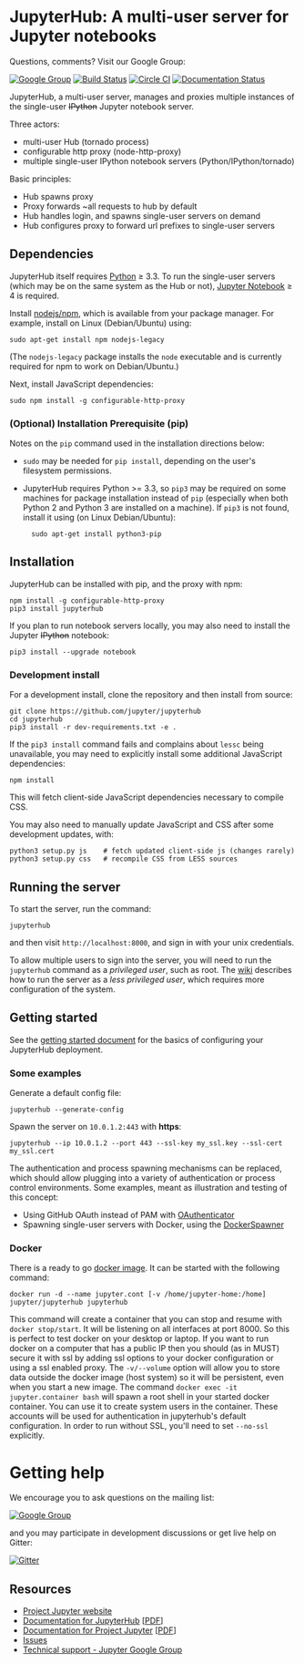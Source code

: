 # JupyterHub: A multi-user server for Jupyter notebooks

Questions, comments? Visit our Google Group:

[![Google Group](https://img.shields.io/badge/-Google%20Group-lightgrey.svg)](https://groups.google.com/forum/#!forum/jupyter)
[![Build Status](https://travis-ci.org/jupyter/jupyterhub.svg?branch=master)](https://travis-ci.org/jupyter/jupyterhub)
[![Circle CI](https://circleci.com/gh/jupyter/jupyterhub.svg?style=shield&circle-token=b5b65862eb2617b9a8d39e79340b0a6b816da8cc)](https://circleci.com/gh/jupyter/jupyterhub)
[![Documentation Status](https://readthedocs.org/projects/jupyterhub/badge/?version=latest)](http://jupyterhub.readthedocs.org/en/latest/?badge=latest)

JupyterHub, a multi-user server, manages and proxies multiple instances of the single-user <del>IPython</del> Jupyter notebook server.

Three actors:

- multi-user Hub (tornado process)
- configurable http proxy (node-http-proxy)
- multiple single-user IPython notebook servers (Python/IPython/tornado)

Basic principles:

- Hub spawns proxy
- Proxy forwards ~all requests to hub by default
- Hub handles login, and spawns single-user servers on demand
- Hub configures proxy to forward url prefixes to single-user servers


## Dependencies

JupyterHub itself requires [Python](https://www.python.org/downloads/) ≥ 3.3. To run the single-user servers (which may be on the same system as the Hub or not), [Jupyter Notebook](https://jupyter.readthedocs.org/en/latest/install.html) ≥ 4 is required.

Install [nodejs/npm](https://www.npmjs.com/), which is available from your
package manager. For example, install on Linux (Debian/Ubuntu) using:

    sudo apt-get install npm nodejs-legacy

(The `nodejs-legacy` package installs the `node` executable and is currently
required for npm to work on Debian/Ubuntu.)

Next, install JavaScript dependencies:

    sudo npm install -g configurable-http-proxy

### (Optional) Installation Prerequisite (pip)

Notes on the `pip` command used in the installation directions below:
- `sudo` may be needed for `pip install`, depending on the user's filesystem permissions.
- JupyterHub requires Python >= 3.3, so `pip3` may be required on some machines for package installation instead of `pip` (especially when both Python 2 and Python 3 are installed on a machine). If `pip3` is not found, install it using (on Linux Debian/Ubuntu):

        sudo apt-get install python3-pip


## Installation

JupyterHub can be installed with pip, and the proxy with npm:

    npm install -g configurable-http-proxy
    pip3 install jupyterhub

If you plan to run notebook servers locally, you may also need to install the
Jupyter ~~IPython~~ notebook:

    pip3 install --upgrade notebook


### Development install

For a development install, clone the repository and then install from source:

    git clone https://github.com/jupyter/jupyterhub
    cd jupyterhub
    pip3 install -r dev-requirements.txt -e .

If the `pip3 install` command fails and complains about `lessc` being unavailable, you may need to explicitly install some additional JavaScript dependencies:

    npm install

This will fetch client-side JavaScript dependencies necessary to compile CSS.

You may also need to manually update JavaScript and CSS after some development updates, with:

    python3 setup.py js    # fetch updated client-side js (changes rarely)
    python3 setup.py css   # recompile CSS from LESS sources


## Running the server

To start the server, run the command:

    jupyterhub

and then visit `http://localhost:8000`, and sign in with your unix credentials.

To allow multiple users to sign into the server, you will need to
run the `jupyterhub` command as a *privileged user*, such as root.
The [wiki](https://github.com/jupyter/jupyterhub/wiki/Using-sudo-to-run-JupyterHub-without-root-privileges)
describes how to run the server as a *less privileged user*, which requires more
configuration of the system.

## Getting started

See the [getting started document](docs/source/getting-started.md) for the
basics of configuring your JupyterHub deployment.

### Some examples

Generate a default config file:

    jupyterhub --generate-config

Spawn the server on ``10.0.1.2:443`` with **https**:

    jupyterhub --ip 10.0.1.2 --port 443 --ssl-key my_ssl.key --ssl-cert my_ssl.cert

The authentication and process spawning mechanisms can be replaced,
which should allow plugging into a variety of authentication or process control environments.
Some examples, meant as illustration and testing of this concept:

- Using GitHub OAuth instead of PAM with [OAuthenticator](https://github.com/jupyter/oauthenticator)
- Spawning single-user servers with Docker, using the [DockerSpawner](https://github.com/jupyter/dockerspawner)

### Docker

There is a ready to go [docker image](https://hub.docker.com/r/jupyter/jupyterhub/).
It can be started with the following command:

    docker run -d --name jupyter.cont [-v /home/jupyter-home:/home] jupyter/jupyterhub jupyterhub

This command will create a container that you can stop and resume with `docker stop/start`.
It will be listening on all interfaces at port 8000. So this is perfect to test docker on your desktop or laptop.
If you want to run docker on a computer that has a public IP then you should (as in MUST) secure it with ssl by
adding ssl options to your docker configuration or using a ssl enabled proxy. The `-v/--volume` option will
allow you to store data outside the docker image (host system) so it will be persistent, even when you start
a new image. The command `docker exec -it jupyter.container bash` will spawn a root shell in your started docker
container. You can use it to create system users in the container. These accounts will be used for authentication
in jupyterhub's default configuration. In order to run without SSL, you'll need to set `--no-ssl` explicitly.

# Getting help

We encourage you to ask questions on the mailing list:

[![Google Group](https://img.shields.io/badge/-Google%20Group-lightgrey.svg)](https://groups.google.com/forum/#!forum/jupyter)

and you may participate in development discussions or get live help on Gitter:

[![Gitter](https://badges.gitter.im/Join%20Chat.svg)](https://gitter.im/jupyter/jupyterhub?utm_source=badge&utm_medium=badge)

## Resources
- [Project Jupyter website](https://jupyter.org)
- [Documentation for JupyterHub](http://jupyterhub.readthedocs.org/en/latest/) [[PDF](https://media.readthedocs.org/pdf/jupyterhub/latest/jupyterhub.pdf)]
- [Documentation for Project Jupyter](http://jupyter.readthedocs.org/en/latest/index.html) [[PDF](https://media.readthedocs.org/pdf/jupyter/latest/jupyter.pdf)]
- [Issues](https://github.com/jupyter/jupyterhub/issues)
- [Technical support - Jupyter Google Group](https://groups.google.com/forum/#!forum/jupyter)
